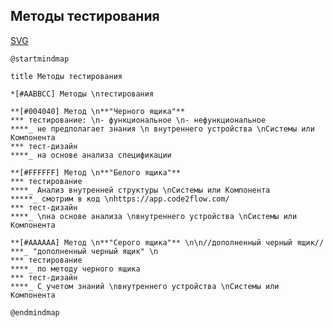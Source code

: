 ## Методы тестирования

[SVG](http://www.plantuml.com/plantuml/svg/jLHFQ_f04BtdKopvtGB-8gKdJ_w1VebQYbHB1OsX1dfL8ot5WksrzEAfrw269fh4hp3xZVeoMr4XrNfmItKs-zwRDpCRYrsdTk-qcrQzNRCrpMawhOQW3_BbW1AQov50uCi-FWFPmwCfUHGZ7ckQSVclL2gNAvMhNKRLsiC1APy_nzys2HJ3qEaJ-nwG2Sqe4N8idocW1NcwOO1e_6A5_0BuEI67qiL-8H_nB47aqLA-i9pF08J-Ff1cO5qpJD0AANoQqmedIw1c-8TRGLzCudAWAk0YbguSC3nEkSgycnfbco5RXbd0QG8Uja15w1G5q0u4lGCMSQgK7-FSsoau1oC1CdiKKhonwGbAP9_DJrFFdgf7GGLELg2ZK3bKVUIY0pM42ruPGtY3W-NH8rYRUjrOo6fDA5HRC8G5lbr4ewFRWaIGmKd2sW55I2NWKXLnvpXsjs2QDTl-VzEfDyvkMvq7H6tpK4z1FjHLG4usSPvBYLV6N2ROzxBcWlEgPPee9r6tLKb2T9Js-ubvQhFccQR6zUh7a7Ga-jCTW9wWQ6rVkYoN-M8VlkGJz1LqfHLjlNqKddGKnOPL__bL_0O0)

```
@startmindmap

title Методы тестирования

*[#AABBCC] Методы \nтестирования

**[#004040] Метод \n**"Черного ящика"**
*** тестирование: \n- функциональное \n- нефункциональное
****_ не предполагает знания \n внутреннего устройства \nСистемы или Компонента
*** тест-дизайн
****_ на основе анализа спецификации

**[#FFFFFF] Метод \n**"Белого ящика"**
*** тестирование
****_ Анализ внутренней структуры \nСистемы или Компонента
*****_ смотрим в код \nhttps://app.code2flow.com/
*** тест-дизайн
****_ \nна основе анализа \nвнутреннего устройства \nСистемы или Компонента

**[#AAAAAA] Метод \n**"Серого ящика"** \n\n//дополненный черный ящик//
***_ "дополненный черный ящик" \n
*** тестирование
****_ по методу черного ящика
*** тест-дизайн
****_ С учетом знаний \nвнутреннего устройства \nСистемы или Компонента

@endmindmap
```

